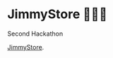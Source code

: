 # JimmyStore 🧑🏼‍💻
Second Hackathon

[JimmyStore](https://www.notion.so/byoungilyoun/Jimmy-Store-7b31d09492364e3eaa8cd3ffad865653).  
